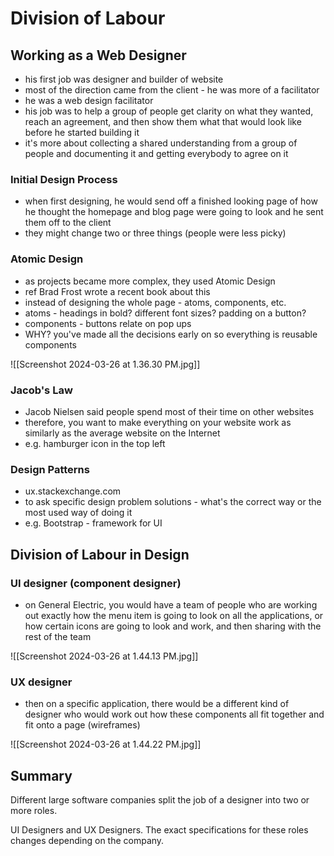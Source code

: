 # Division of Labour

## Working as a Web Designer

- his first job was designer and builder of website
- most of the direction came from the client - he was more of a facilitator
- he was a web design facilitator
- his job was to help a group of people get clarity on what they wanted, reach an agreement, and then show them what that would look like before he started building it
- it's more about collecting a shared understanding from a group of people and documenting it and getting everybody to agree on it

### Initial Design Process

- when first designing, he would send off a finished looking page of how he thought the homepage and blog page were going to look and he sent them off to the client
- they might change two or three things (people were less picky)

### Atomic Design

- as projects became more complex, they used Atomic Design
- ref Brad Frost wrote a recent book about this
- instead of designing the whole page - atoms, components, etc.
- atoms - headings in bold? different font sizes? padding on a button?
- components - buttons relate on pop ups
- WHY? you've made all the decisions early on so everything is reusable components

![[Screenshot 2024-03-26 at 1.36.30 PM.jpg]]
### Jacob's Law

- Jacob Nielsen said people spend most of their time on other websites
- therefore, you want to make everything on your website work as similarly as the average website on the Internet
- e.g. hamburger icon in the top left

### Design Patterns

- ux.stackexchange.com
- to ask specific design problem solutions - what's the correct way or the most used way of doing it
- e.g. Bootstrap - framework for UI

## Division of Labour in Design

### UI designer (component designer)

- on General Electric, you would have a team of people who are working out exactly how the menu item is going to look on all the applications, or how certain icons are going to look and work, and then sharing with the rest of the team

![[Screenshot 2024-03-26 at 1.44.13 PM.jpg]]

### UX designer

- then on a specific application, there would be a different kind of designer who would work out how these components all fit together and fit onto a page (wireframes)

![[Screenshot 2024-03-26 at 1.44.22 PM.jpg]]

## Summary

Different large software companies split the job of a designer into two or more roles.

UI Designers and UX Designers. The exact specifications for these roles changes depending on the company.